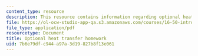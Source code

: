 ```yaml
---
content_type: resource
description: This resource contains information regarding optional heat transfer homework.
file: https://ol-ocw-studio-app-qa.s3.amazonaws.com/courses/16-50-introduction-to-propulsion-systems-spring-2012/7b6e79dfc944a97a3d19827b8f13e061_MIT16_50S12_hw_opt.pdf
file_type: application/pdf
resourcetype: Document
title: Optional heat transfer homework
uid: 7b6e79df-c944-a97a-3d19-827b8f13e061
---
```

